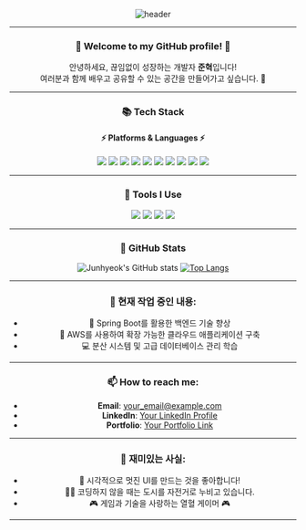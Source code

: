 <div align="center">

![header](https://capsule-render.vercel.app/api?type=wave&color=gradient&height=250&section=header&text=💻%20Junhyeok's%20Profile%20💻&fontSize=70&fontAlign=50)

---

### 🚀 Welcome to my GitHub profile! 🚀  
안녕하세요, 끊임없이 성장하는 개발자 **준혁**입니다!  
여러분과 함께 배우고 공유할 수 있는 공간을 만들어가고 싶습니다. 🌟

---

### 📚 Tech Stack
#### ⚡ Platforms & Languages ⚡

<img src="https://img.shields.io/badge/Java-007396?style=flat&logo=Java&logoColor=white" />
<img src="https://img.shields.io/badge/HTML5-E34F26?style=flat&logo=HTML5&logoColor=white" />
<img src="https://img.shields.io/badge/CSS3-1572B6?style=flat&logo=CSS3&logoColor=white" />
<img src="https://img.shields.io/badge/JavaScript-F7DF1E?style=flat&logo=JavaScript&logoColor=white" />
<img src="https://img.shields.io/badge/Bootstrap-7952B3?style=flat&logo=Bootstrap&logoColor=white" />
<img src="https://img.shields.io/badge/Spring-6DB33F?style=flat&logo=Spring&logoColor=white" />
<img src="https://img.shields.io/badge/Spring%20Boot-6DB33F?style=flat&logo=Spring%20Boot&logoColor=white" />
<img src="https://img.shields.io/badge/MySQL-4479A1?style=flat&logo=MySQL&logoColor=white" />
<img src="https://img.shields.io/badge/AWS-232F3E?style=flat&logo=Amazon%20AWS&logoColor=white" />
<img src="https://img.shields.io/badge/DBeaver-372923?style=flat&logo=DBeaver&logoColor=white" />

---

### 🔨 Tools I Use

<img src="https://img.shields.io/badge/Eclipse%20IDE-2C2255?style=flat&logo=Eclipse%20IDE&logoColor=white" />
<img src="https://img.shields.io/badge/IntelliJ%20IDEA-000000?style=flat&logo=IntelliJ%20IDEA&logoColor=white" />
<img src="https://img.shields.io/badge/Apache%20Tomcat-F8DC75?style=flat&logo=Apache%20Tomcat&logoColor=black" />
<img src="https://img.shields.io/badge/GitHub-181717?style=flat&logo=GitHub&logoColor=white" />

---

### 🌟 GitHub Stats

<div align="center">
  
![Junhyeok's GitHub stats](https://github-readme-stats.vercel.app/api?username=junhyeokkk&show_icons=true&theme=radical)
[![Top Langs](https://github-readme-stats.vercel.app/api/top-langs/?username=junhyeokkk&layout=compact&theme=radical)](https://github.com/anuraghazra/github-readme-stats)

</div>

---

###  🎯 현재 작업 중인 내용:
- 🌱 Spring Boot를 활용한 백엔드 기술 향상
- 🚀 AWS를 사용하여 확장 가능한 클라우드 애플리케이션 구축
- 💻 분산 시스템 및 고급 데이터베이스 관리 학습
---

### 📫 How to reach me:
- **Email**: your_email@example.com
- **LinkedIn**: [Your LinkedIn Profile](https://www.linkedin.com/in/yourprofile/)
- **Portfolio**: [Your Portfolio Link](https://yourportfolio.com)

---

### 🥂 재미있는 사실:
- 🎨 시각적으로 멋진 UI를 만드는 것을 좋아합니다!
- 🚴‍♂️ 코딩하지 않을 때는 도시를 자전거로 누비고 있습니다.
- 🎮 게임과 기술을 사랑하는 열혈 게이머 🎮

---

</div>
